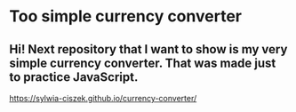 # Too simple currency converter 

## Hi! Next repository that I want to show is my very simple currency converter. That was made just to practice JavaScript. 
https://sylwia-ciszek.github.io/currency-converter/
